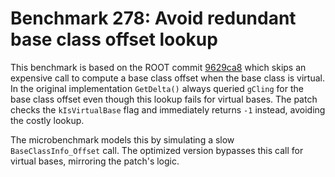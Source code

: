 # Benchmark 278: Avoid redundant base class offset lookup

This benchmark is based on the ROOT commit [9629ca8](https://github.com/root-project/root/commit/9629ca8e88a2f577240ed0e8abbc33b2710c92c7) which skips an expensive call to compute a base class offset when the base class is virtual. In the original implementation `GetDelta()` always queried `gCling` for the base class offset even though this lookup fails for virtual bases. The patch checks the `kIsVirtualBase` flag and immediately returns `-1` instead, avoiding the costly lookup.

The microbenchmark models this by simulating a slow `BaseClassInfo_Offset` call. The optimized version bypasses this call for virtual bases, mirroring the patch's logic.
